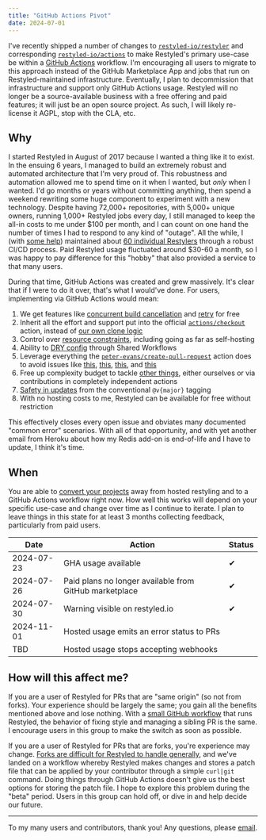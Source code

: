 ```yaml
---
title: "GitHub Actions Pivot"
date: 2024-07-01
---
```


I've recently shipped a number of changes to
[`restyled-io/restyler`](https://github.com/restyled-io/restyler) and
corresponding [`restyled-io/actions`](https://github.com/restyled-io/actions) to
make Restyled's primary use-case be within a [GitHub
Actions](https://docs.github.com/en/actions) workflow. I'm encouraging all users
to migrate to this approach instead of the GitHub Marketplace App and jobs that
run on Restyled-maintained infrastructure. Eventually, I plan to decommission
that infrastructure and support only GitHub Actions usage. Restyled will no
longer be a source-available business with a free offering and paid features; it
will just be an open source project. As such, I will likely re-license it AGPL,
stop with the CLA, etc.

## Why

I started Restyled in August of 2017 because I wanted a thing like it to exist.
In the ensuing 6 years, I managed to build an extremely robust and automated
architecture that I'm very proud of. This robustness and automation allowed me
to spend time on it when I wanted, but _only_ when I wanted. I'd go months or
years without committing anything, then spend a weekend rewriting some huge
component to experiment with a new technology. Despite having 72,000+
repositories, with 5,000+ unique owners, running 1,000+ Restyled jobs every day,
I still managed to keep the all-in costs to me under $100 per month, and I can
count on one hand the number of times I had to respond to any kind of "outage".
All the while, I (with [some
help](https://github.com/restyled-io/restylers/graphs/contributors)) maintained
about [60 individual Restylers](https://docs.restyled.io/available-restylers/)
through a robust CI/CD process. Paid Restyled usage fluctuated around $30-60 a
month, so I was happy to pay difference for this "hobby" that also provided a
service to that many users.

During that time, GitHub Actions was created and grew massively. It's clear that
if I were to do it over, that's what I would've done. For users, implementing
via GitHub Actions would mean:

1. We get features like [concurrent build cancellation](https://github.com/restyled-io/restyled.io/issues/277) and [retry](https://github.com/restyled-io/restyler/issues/162) for free
2. Inherit all the effort and support put into the official [`actions/checkout`](https://github.com/actions/checkout) action, instead of [our own clone logic](https://github.com/restyled-io/restyled.io/wiki/Git-Error:-Couldn't-find-remote-ref)
3. Control over [resource constraints](https://github.com/restyled-io/restyled.io/wiki/Common-Errors:-Restyle-Error-137), including going as far as self-hosting
4. Ability to [DRY config](https://github.com/restyled-io/restyler/issues/96) through Shared Workflows
5. Leverage everything the [`peter-evans/create-pull-request`](https://github.com/peter-evans/create-pull-request) action does to avoid issues like [this](https://github.com/restyled-io/restyled.io/wiki/Git-Error:-Couldn't-find-remote-ref), [this](https://github.com/restyled-io/restyled.io/wiki/Common-Errors:-Push-Rejected), [this](https://github.com/restyled-io/restyled.io/wiki/Git-Error:-bad-object), and [this](https://github.com/restyled-io/restyled.io/wiki/Common-Errors:-Labels-or-Ignore-Labels-not-working)
6. Free up complexity budget to tackle [other things](https://github.com/restyled-io/restyler/issues/52), either ourselves or via contributions in completely independent actions
7. [Safety in updates](https://github.com/restyled-io/restyler/issues/91) from the conventional `@v{major}` tagging
8. With no hosting costs to me, Restyled can be available for free without restriction

This effectively closes every open issue and obviates many documented "common
error" scenarios. With all of that opportunity, and with yet another email from
Heroku about how my Redis add-on is end-of-life and I have to update, I think
it's time.

## When

You are able to [convert your
projects](https://github.com/restyled-io/actions#readme) away from hosted
restyling and to a GitHub Actions workflow right now. How well this works will
depend on your specific use-case and change over time as I continue to iterate.
I plan to leave things in this state for at least 3 months collecting feedback,
particularly from paid users.

| Date | Action | Status |
| --- | --- | -- |
| 2024-07-23 | GHA usage available | ✔ |
| 2024-07-26 | Paid plans no longer available from GitHub marketplace | ✔ |
| 2024-07-30 | Warning visible on restyled.io | ✔ |
| 2024-11-01 | Hosted usage emits an error status to PRs | |
| TBD | Hosted usage stops accepting webhooks | |

## How will this affect me?

If you are a user of Restyled for PRs that are "same origin" (so not from
forks). Your experience should be largely the same; you gain all the benefits
mentioned above and lose nothing. With a [small GitHub
workflow](https://github.com/restyled-io/restyled.io/actions#readme) that runs
Restyled, the behavior of fixing style and managing a sibling PR is the same. I
encourage users in this group to make the switch as soon as possible.

If you are a user of Restyled for PRs that are forks, you're experience may
change. [Forks are difficult for Restyled to handle
generally](https://github.com/restyled-io/restyled.io/wiki/Common-Errors:-Restyle-PR-not-created#the-original-pr-is-from-a-fork),
and we've landed on a workflow whereby Restyled makes changes and stores a patch
file that can be applied by your contributor through a simple `curl|git`
command. Doing things through GitHub Actions doesn't give us the best options
for storing the patch file. I hope to explore this problem during the "beta"
period. Users in this group can hold off, or dive in and help decide our future.

---

To my many users and contributors, thank you! Any questions, please
[email](mailto:support@restyled.io).
